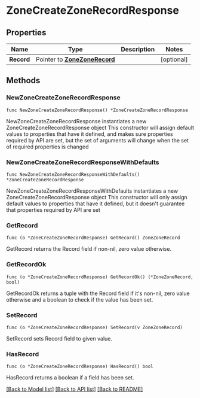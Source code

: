 # ZoneCreateZoneRecordResponse

## Properties

Name | Type | Description | Notes
------------ | ------------- | ------------- | -------------
**Record** | Pointer to [**ZoneZoneRecord**](ZoneZoneRecord.md) |  | [optional] 

## Methods

### NewZoneCreateZoneRecordResponse

`func NewZoneCreateZoneRecordResponse() *ZoneCreateZoneRecordResponse`

NewZoneCreateZoneRecordResponse instantiates a new ZoneCreateZoneRecordResponse object
This constructor will assign default values to properties that have it defined,
and makes sure properties required by API are set, but the set of arguments
will change when the set of required properties is changed

### NewZoneCreateZoneRecordResponseWithDefaults

`func NewZoneCreateZoneRecordResponseWithDefaults() *ZoneCreateZoneRecordResponse`

NewZoneCreateZoneRecordResponseWithDefaults instantiates a new ZoneCreateZoneRecordResponse object
This constructor will only assign default values to properties that have it defined,
but it doesn't guarantee that properties required by API are set

### GetRecord

`func (o *ZoneCreateZoneRecordResponse) GetRecord() ZoneZoneRecord`

GetRecord returns the Record field if non-nil, zero value otherwise.

### GetRecordOk

`func (o *ZoneCreateZoneRecordResponse) GetRecordOk() (*ZoneZoneRecord, bool)`

GetRecordOk returns a tuple with the Record field if it's non-nil, zero value otherwise
and a boolean to check if the value has been set.

### SetRecord

`func (o *ZoneCreateZoneRecordResponse) SetRecord(v ZoneZoneRecord)`

SetRecord sets Record field to given value.

### HasRecord

`func (o *ZoneCreateZoneRecordResponse) HasRecord() bool`

HasRecord returns a boolean if a field has been set.


[[Back to Model list]](../README.md#documentation-for-models) [[Back to API list]](../README.md#documentation-for-api-endpoints) [[Back to README]](../README.md)


